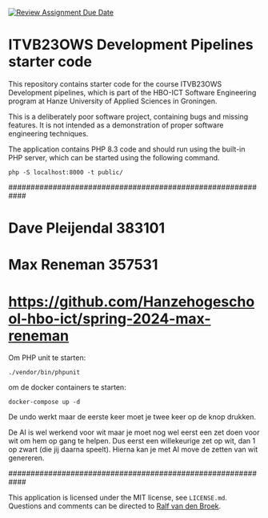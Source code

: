 [![Review Assignment Due Date](https://classroom.github.com/assets/deadline-readme-button-24ddc0f5d75046c5622901739e7c5dd533143b0c8e959d652212380cedb1ea36.svg)](https://classroom.github.com/a/RzG31vzy)
# ITVB23OWS Development Pipelines starter code

This repository contains starter code for the course ITVB23OWS Development pipelines,
which is part of the HBO-ICT Software Engineering program at Hanze University of
Applied Sciences in Groningen.

This is a deliberately poor software project, containing bugs and missing features. It
is not intended as a demonstration of proper software engineering techniques.

The application contains PHP 8.3 code and should run using the built-in PHP server,
which can be started using the following command.

```
php -S localhost:8000 -t public/
```
############################################################
# Dave Pleijendal 383101
# Max  Reneman 357531

# https://github.com/Hanzehogeschool-hbo-ict/spring-2024-max-reneman

Om PHP unit te starten:
```
./vendor/bin/phpunit
```

om de docker containers te starten:
```
docker-compose up -d
```
De undo werkt maar de eerste keer moet je twee keer op de knop drukken. 

De AI is wel werkend voor wit maar je moet nog wel eerst een zet doen voor wit om hem op gang te helpen.
Dus eerst een willekeurige zet op wit, dan 1 op zwart (die jij daarna speelt). Hierna kan je met AI move de zetten van wit genereren.

############################################################

This application is licensed under the MIT license, see `LICENSE.md`. Questions
and comments can be directed to
[Ralf van den Broek](https://github.com/ralfvandenbroek).
